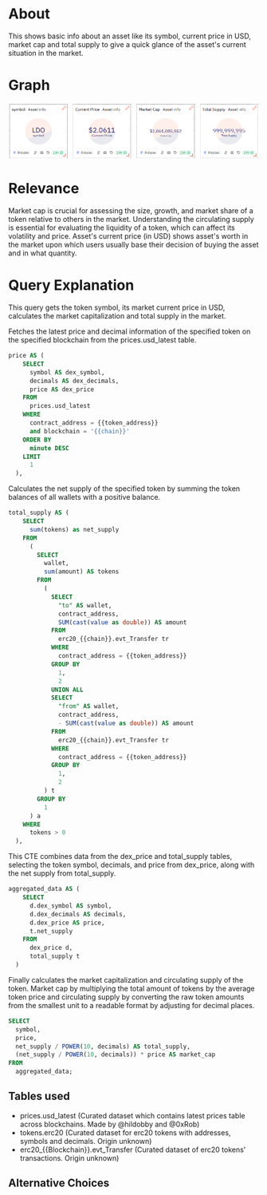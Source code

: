 # About

This shows basic info about an asset like its symbol, current price in USD, market cap and total supply to give a quick glance of the asset's current situation in the market.

# Graph

![assetInfo](asset-info.png)

# Relevance

Market cap is crucial for assessing the size, growth, and market share of a token relative to others in the market. Understanding the circulating supply is essential for evaluating the liquidity of a token, which can affect its volatility and price. Asset's current price (in USD) shows asset's worth in the market upon which users usually base their decision of buying the asset and in what quantity.

# Query Explanation

This query gets the token symbol, its market current price in USD, calculates the market capitalization and total supply in the market.

Fetches the latest price and decimal information of the specified token on the specified blockchain from the prices.usd_latest table.

```sql
price AS (
    SELECT
      symbol AS dex_symbol,
      decimals AS dex_decimals,
      price AS dex_price
    FROM
      prices.usd_latest
    WHERE
      contract_address = {{token_address}}
      and blockchain = '{{chain}}'
    ORDER BY
      minute DESC
    LIMIT
      1
  ),
```

Calculates the net supply of the specified token by summing the token balances of all wallets with a positive balance.

```sql
total_supply AS (
    SELECT
      sum(tokens) as net_supply
    FROM
      (
        SELECT
          wallet,
          sum(amount) AS tokens
        FROM
          (
            SELECT
              "to" AS wallet,
              contract_address,
              SUM(cast(value as double)) AS amount
            FROM
              erc20_{{chain}}.evt_Transfer tr
            WHERE
              contract_address = {{token_address}}
            GROUP BY
              1,
              2
            UNION ALL
            SELECT
              "from" AS wallet,
              contract_address,
              - SUM(cast(value as double)) AS amount
            FROM
              erc20_{{chain}}.evt_Transfer tr
            WHERE
              contract_address = {{token_address}}
            GROUP BY
              1,
              2
          ) t
        GROUP BY
          1
      ) a
    WHERE
      tokens > 0
  ),
```

This CTE combines data from the dex_price and total_supply tables, selecting the token symbol, decimals, and price from dex_price, along with the net supply from total_supply.

```sql
aggregated_data AS (
    SELECT
      d.dex_symbol AS symbol,
      d.dex_decimals AS decimals,
      d.dex_price AS price,
      t.net_supply
    FROM
      dex_price d,
      total_supply t
  )
```

Finally calculates the market capitalization and circulating supply of the token. Market cap by multiplying the total amount of tokens by the average token price and circulating supply by converting the raw token amounts from the smallest unit to a readable format by adjusting for decimal places.

```sql
SELECT
  symbol,
  price,
  net_supply / POWER(10, decimals) AS total_supply,
  (net_supply / POWER(10, decimals)) * price AS market_cap
FROM
  aggregated_data;
```

## Tables used

- prices.usd_latest (Curated dataset which contains latest prices table across blockchains. Made by @hildobby and @0xRob)
- tokens.erc20 (Curated dataset for erc20 tokens with addresses, symbols and decimals. Origin unknown)
- erc20\_{{Blockchain}}.evt_Transfer (Curated dataset of erc20 tokens' transactions. Origin unknown)

## Alternative Choices
